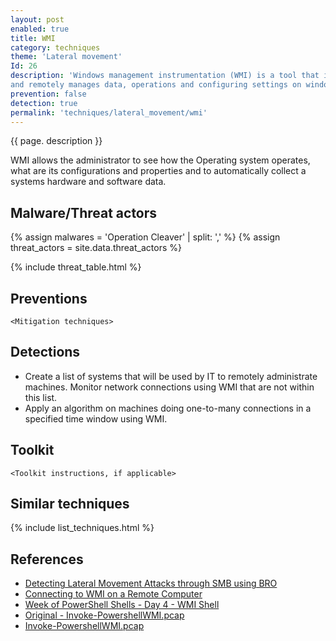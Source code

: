 ```yaml
---
layout: post
enabled: true
title: WMI
category: techniques
theme: 'Lateral movement'
Id: 26
description: 'Windows management instrumentation (WMI) is a tool that is implemented as a service to locally
and remotely manages data, operations and configuring settings on windows operating systems.'
prevention: false
detection: true
permalink: 'techniques/lateral_movement/wmi'
---
```

{{ page. description }}

WMI allows the administrator to see how the Operating system operates, what are its configurations
and properties and to automatically collect a systems hardware and software data.



## Malware/Threat actors

{% assign malwares = 'Operation Cleaver' | split: ',' %}
{% assign threat_actors = site.data.threat_actors %}

{% include threat_table.html %}

## Preventions

`<Mitigation techniques>`

## Detections

* Create a list of systems that will be used by IT to remotely administrate machines. Monitor network connections using WMI that are not within this list.
* Apply an algorithm on machines doing one-to-many connections in a specified time window using WMI.

## Toolkit

`<Toolkit instructions, if applicable>`

## Similar techniques

{% include list_techniques.html %}


## References

* [Detecting Lateral Movement Attacks through SMB using BRO](https://essay.utwente.nl/71415/1/Ullah_MA_EWI.pdf)
* [Connecting to WMI on a Remote Computer](https://docs.microsoft.com/en-us/windows/desktop/wmisdk/connecting-to-wmi-on-a-remote-computer)
* [Week of PowerShell Shells - Day 4 - WMI Shell](http://www.labofapenetrationtester.com/2015/05/week-of-powershell-shells-day-4.html)
* [Original - Invoke-PowershellWMI.pcap](https://drive.google.com/drive/folders/0B-Hsu8q12kG3fnBMWlhFQ2VqaDFLM3BheVpyOFdrUExKcGRLbjExcURfMHBaSkNCanFiQWM)
* [Invoke-PowershellWMI.pcap](https://drive.google.com/file/d/1T1ZZgZzpaHzlW6o93_4hWr5XVaPqioUB/view?usp=sharing)
